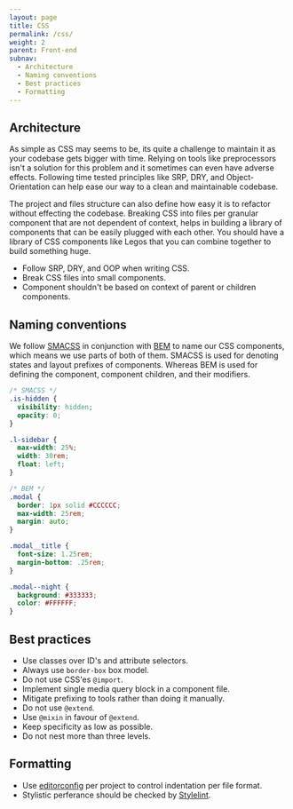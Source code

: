 ```yaml
---
layout: page
title: CSS
permalink: /css/
weight: 2
parent: Front-end
subnav:
  - Architecture
  - Naming conventions
  - Best practices
  - Formatting
---
```


## Architecture

As simple as CSS may seems to be, its quite a challenge to maintain it as your codebase gets bigger with time. Relying on tools like preprocessors isn't a solution for this problem and it sometimes can even have adverse effects. Following time tested principles like SRP, DRY, and Object-Orientation can help ease our way to a clean and maintainable codebase.

The project and files structure can also define how easy it is to refactor without effecting the codebase. Breaking CSS into files per granular component that are not dependent of context, helps in building a library of components that can be easily plugged with each other. You should have a library of CSS components like Legos that you can combine together to build something huge.

- Follow SRP, DRY, and OOP when writing CSS.
- Break CSS files into small components.
- Component shouldn't be based on context of parent or children components.

## Naming conventions

We follow [SMACSS](https://smacss.com) in conjunction with [BEM](https://en.bem.info/) to name our CSS components, which means we use parts of both of them. SMACSS is used for denoting states and layout prefixes of components. Whereas BEM is used for defining the component, component children, and their modifiers.

~~~css
/* SMACSS */
.is-hidden {
  visibility: hidden;
  opacity: 0;
}

.l-sidebar {
  max-width: 25%;
  width: 30rem;
  float: left;
}
~~~

~~~css
/* BEM */
.modal {
  border: 1px solid #CCCCCC;
  max-width: 25rem;
  margin: auto;
}

.modal__title {
  font-size: 1.25rem;
  margin-bottom: .25rem;
}

.modal--night {
  background: #333333;
  color: #FFFFFF;
}
~~~

## Best practices

- Use classes over ID's and attribute selectors.
- Always use `border-box` box model.
- Do not use CSS'es `@import`.
- Implement single media query block in a component file.
- Mitigate prefixing to tools rather than doing it manually.
- Do not use `@extend`.
- Use `@mixin` in favour of `@extend`.
- Keep specificity as low as possible.
- Do not nest more than three levels.

## Formatting

- Use [editorconfig](http://editorconfig.org/) per project to control indentation per file format.
- Stylistic perferance should be checked by [Stylelint](https://github.com/stylelint/stylelint).
